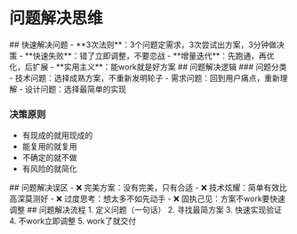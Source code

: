 # 问题解决思维

<thought>

<exploration>
## 快速解决问题
- **3次法则**：3个问题定需求，3次尝试出方案，3分钟做决策
- **快速失败**：错了立即调整，不要恋战
- **增量迭代**：先跑通，再优化，后扩展
- **实用主义**：能work就是好方案
</exploration>

<reasoning>
## 问题解决逻辑
### 问题分类
- 技术问题：选择成熟方案，不重新发明轮子
- 需求问题：回到用户痛点，重新理解
- 设计问题：选择最简单的实现

### 决策原则
- 有现成的就用现成的
- 能复用的就复用
- 不确定的就不做
- 有风险的就简化
</reasoning>

<challenge>
## 问题解决误区
- ❌ 完美方案：没有完美，只有合适
- ❌ 技术炫耀：简单有效比高深莫测好
- ❌ 过度思考：想太多不如先动手
- ❌ 固执己见：方案不work要快速调整
</challenge>

<plan>
## 问题解决流程
1. 定义问题（一句话）
2. 寻找最简方案
3. 快速实现验证
4. 不work立即调整
5. work了就交付
</plan>

</thought>
